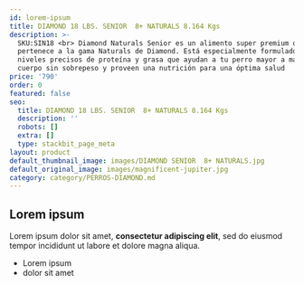 ```yaml
---
id: lorem-ipsum
title: DIAMOND 18 LBS. SENIOR  8+ NATURALS 8.164 Kgs
description: >-
  SKU:SIN18 <br> Diamond Naturals Senior es un alimento super premium que
  pertenece a la gama Naturals de Diamond. Está especialmente formulado con
  niveles precisos de proteína y grasa que ayudan a tu perro mayor a mantener un
  cuerpo sin sobrepeso y proveen una nutrición para una óptima salud
price: '790'
order: 0
featured: false
seo:
  title: DIAMOND 18 LBS. SENIOR  8+ NATURALS 8.164 Kgs
  description: ''
  robots: []
  extra: []
  type: stackbit_page_meta
layout: product
default_thumbnail_image: images/DIAMOND SENIOR  8+ NATURALS.jpg
default_original_image: images/magnificent-jupiter.jpg
category: category/PERROS-DIAMOND.md
---
```

## Lorem ipsum

Lorem ipsum dolor sit amet, **consectetur adipiscing elit**, sed do eiusmod tempor incididunt ut labore et dolore magna aliqua.

- Lorem ipsum
- dolor sit amet